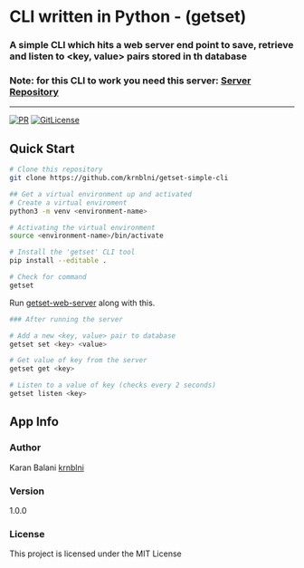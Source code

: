 # CLI written in Python - (getset)
### A simple CLI which hits a web server end point to save, retrieve and listen to <key, value> pairs stored in th database
### Note: for this CLI to work you need this server: [Server Repository](https://github.com/krnblni/getset-web-server)
---

[![PR](https://img.shields.io/badge/code_style-prettier-ff69b4.svg)](https://github.com/krnblni/getset-simple-cli)
[![GitLicense](https://gitlicense.com/badge/krnblni/getset-simple-cli)](https://github.com/krnblni/getset-simple-cli)

## Quick Start
``` bash
# Clone this repository
git clone https://github.com/krnblni/getset-simple-cli

## Get a virtual environment up and activated
# Create a virtual enviroment
python3 -m venv <environment-name>

# Activating the virtual environment
source <environment-name>/bin/activate

# Install the 'getset' CLI tool
pip install --editable .

# Check for command 
getset
```
Run [getset-web-server](https://github.com/krnblni/getset-web-server) along with this.
``` bash
### After running the server

# Add a new <key, value> pair to database
getset set <key> <value>

# Get value of key from the server
getset get <key>

# Listen to a value of key (checks every 2 seconds)
getset listen <key>
```

## App Info

### Author

Karan Balani
[krnblni](https://github.com/krnblni)

### Version

1.0.0

### License

This project is licensed under the MIT License
